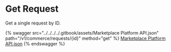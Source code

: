 # Get Request

Get a single request by ID.

{% swagger src="../../../../.gitbook/assets/Marketplace Platform API.json" path="/v1/commerce/requests/{id}" method="get" %}
[Marketplace Platform API.json](<../../../../.gitbook/assets/Marketplace Platform API.json>)
{% endswagger %}
